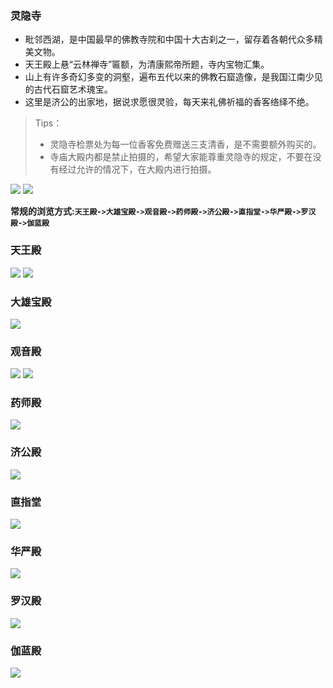 ### 灵隐寺
* 毗邻西湖，是中国最早的佛教寺院和中国十大古刹之一，留存着各朝代众多精美文物。
* 天王殿上悬“云林禅寺”匾额，为清康熙帝所题，寺内宝物汇集。
* 山上有许多奇幻多变的洞壑，遍布五代以来的佛教石窟造像，是我国江南少见的古代石窟艺术瑰宝。
* 这里是济公的出家地，据说求愿很灵验，每天来礼佛祈福的香客络绎不绝。

>Tips：
> * 灵隐寺检票处为每一位香客免费赠送三支清香，是不需要额外购买的。
> * 寺庙大殿内都是禁止拍摄的，希望大家能尊重灵隐寺的规定，不要在没有经过允许的情况下，在大殿内进行拍摄。

![](topwrite/assets/杭州市景点/灵隐寺/灵隐寺02.jpeg)
![](topwrite/assets/杭州市景点/灵隐寺/灵隐寺01.jpeg)

**常规的浏览方式:`天王殿->大雄宝殿->观音殿->药师殿->济公殿->直指堂->华严殿->罗汉殿->伽蓝殿`**

### 天王殿
![](topwrite/assets/杭州市景点/灵隐寺/天王殿01.jpeg)
![](topwrite/assets/杭州市景点/灵隐寺/天王殿02.jpeg)
### 大雄宝殿
![](topwrite/assets/杭州市景点/灵隐寺/大雄宝殿01.jpeg)
### 观音殿
![](topwrite/assets/杭州市景点/灵隐寺/观音殿01.jpeg)
![](topwrite/assets/杭州市景点/灵隐寺/观音殿02.jpeg)
### 药师殿
![](topwrite/assets/杭州市景点/灵隐寺/药师殿01.jpeg)
### 济公殿
![](topwrite/assets/杭州市景点/灵隐寺/济公殿01.jpeg)
### 直指堂
![](topwrite/assets/杭州市景点/灵隐寺/直指堂01.jpeg)
### 华严殿
![](topwrite/assets/杭州市景点/灵隐寺/华严殿01.jpeg)
### 罗汉殿
![](topwrite/assets/杭州市景点/灵隐寺/五百罗汉堂01.jpeg)
### 伽蓝殿
![](topwrite/assets/杭州市景点/灵隐寺/伽蓝殿01.jpeg)

